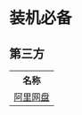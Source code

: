 # 装机必备

## 第三方

<table>
  <tr>
    <th>名称</th>
  </tr>
  <tr>
    <td><a href="https://www.aliyundrive.com/">阿里网盘</a></td>
  </tr>
</table>
